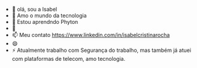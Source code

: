 - 👋 olá, sou a Isabel 
- 👀 Amo o mundo da tecnologia 
- 🌱 Estou aprendndo Phyton
- 💞️
- 📫 Meu contato https://www.linkedin.com/in/isabelcristinarocha
- 😄 
- ⚡ Atualmente trabalho com Segurança do trabalho, mas também já atuei com plataformas de telecom, amo tecnologia.

<!---
belzis/belzis is a ✨ special ✨ repository because its `README.md` (this file) appears on your GitHub profile.
You can click the Preview link to take a look at your changes.
--->
